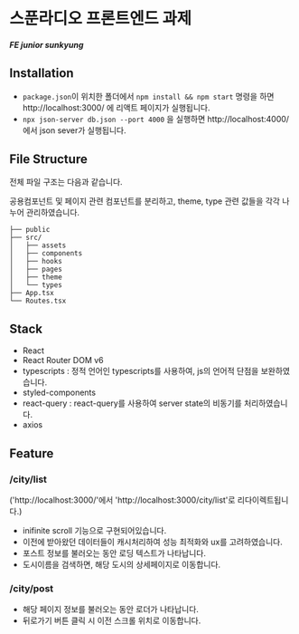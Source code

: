 # 스푼라디오 프론트엔드 과제

#### _FE junior sunkyung_

## Installation

- `package.json`이 위치한 폴더에서 `npm install && npm start` 명령을 하면 http://localhost:3000/ 에 리액트 페이지가 실행됩니다.
- `npx json-server db.json --port 4000` 을 실행하면 http://localhost:4000/ 에서 json sever가 실행됩니다.

## File Structure

전체 파일 구조는 다음과 같습니다.

공용컴포넌트 및 페이지 관련 컴포넌트를 분리하고,
theme, type 관련 값들을 각각 나누어 관리하였습니다.

```
├── public
├── src/
│   ├── assets
│   ├── components
│   ├── hooks
│   ├── pages
│   ├── theme
│   └── types
├── App.tsx
└── Routes.tsx
```

## Stack

- React
- React Router DOM v6
- typescripts : 정적 언어인 typescripts를 사용하여, js의 언어적 단점을 보완하였습니다.
- styled-components
- react-query : react-query를 사용하여 server state의 비동기를 처리하였습니다.
- axios

## Feature

### /city/list

('http://localhost:3000/'에서 'http://localhost:3000/city/list'로 리다이렉트됩니다.)

- inifinite scroll 기능으로 구현되어있습니다.
- 이전에 받아왔던 데이터들이 캐시처리하여 성능 최적화와 ux를 고려하였습니다.
- 포스트 정보를 불러오는 동안 로딩 텍스트가 나타납니다.
- 도시이름을 검색하면, 해당 도시의 상세페이지로 이동합니다.

### /city/post

- 해당 페이지 정보를 불러오는 동안 로더가 나타납니다.
- 뒤로가기 버튼 클릭 시 이전 스크롤 위치로 이동합니다.
